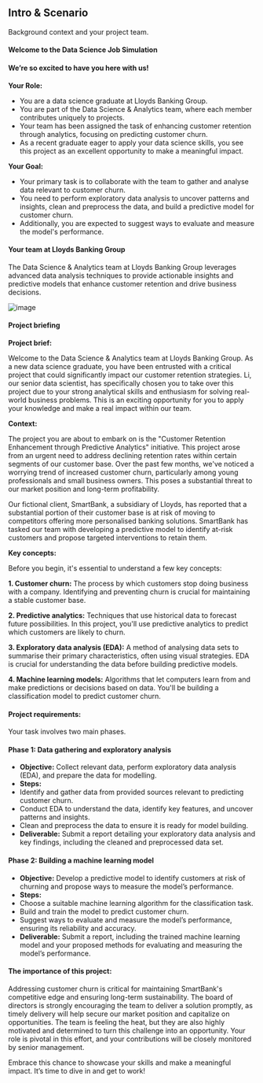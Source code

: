 <h2>Intro & Scenario</h2>
Background context and your project team.

<h4>Welcome to the Data Science Job Simulation</h4>
<h4>We’re so excited to have you here with us!</h4>

<b>Your Role:</b>

 - You are a data science graduate at Lloyds Banking Group.
 - You are part of the Data Science & Analytics team, where each member contributes uniquely to projects.
 - Your team has been assigned the task of enhancing customer retention through analytics, focusing on predicting customer churn.
 - As a recent graduate eager to apply your data science skills, you see this project as an excellent opportunity to make a meaningful impact.

<b>Your Goal:</b>

 - Your primary task is to collaborate with the team to gather and analyse data relevant to customer churn.
 - You need to perform exploratory data analysis to uncover patterns and insights, clean and preprocess the data, and build a predictive model for customer churn.
 - Additionally, you are expected to suggest ways to evaluate and measure the model's performance.

<h4>Your team at Lloyds Banking Group</h4>
The Data Science & Analytics team at Lloyds Banking Group leverages advanced data analysis techniques to provide actionable insights and predictive models that enhance customer retention and drive business decisions.

![image](https://github.com/user-attachments/assets/dd8dd1fb-2abc-46ce-8fb8-4b61613177a3)

<h4>Project briefing</h4>

<b>Project brief:</b>

Welcome to the Data Science & Analytics team at Lloyds Banking Group. As a new data science graduate, you have been entrusted with a critical project that could significantly impact our customer retention strategies. Li, our senior data scientist, has specifically chosen you to take over this project due to your strong analytical skills and enthusiasm for solving real-world business problems. This is an exciting opportunity for you to apply your knowledge and make a real impact within our team.

<b>Context:</b>

The project you are about to embark on is the "Customer Retention Enhancement through Predictive Analytics" initiative. This project arose from an urgent need to address declining retention rates within certain segments of our customer base. Over the past few months, we've noticed a worrying trend of increased customer churn, particularly among young professionals and small business owners. This poses a substantial threat to our market position and long-term profitability.

Our fictional client, SmartBank, a subsidiary of Lloyds, has reported that a substantial portion of their customer base is at risk of moving to competitors offering more personalised banking solutions. SmartBank has tasked our team with developing a predictive model to identify at-risk customers and propose targeted interventions to retain them.

<b>Key concepts:</b>

Before you begin, it's essential to understand a few key concepts:

<b>1. Customer churn:</b> The process by which customers stop doing business with a company. Identifying and preventing churn is crucial for maintaining a stable customer base.

<b>2. Predictive analytics:</b> Techniques that use historical data to forecast future possibilities. In this project, you'll use predictive analytics to predict which customers are likely to churn.

<b>3. Exploratory data analysis (EDA):</b> A method of analysing data sets to summarise their primary characteristics, often using visual strategies. EDA is crucial for understanding the data before building predictive models.

<b>4. Machine learning models:</b> Algorithms that let computers learn from and make predictions or decisions based on data. You'll be building a classification model to predict customer churn.

<h4>Project requirements:</h4>
Your task involves two main phases.

<h4>Phase 1: Data gathering and exploratory analysis</h4>

 - <b>Objective:</b> Collect relevant data, perform exploratory data analysis (EDA), and prepare the data for modelling.
 - <b>Steps:</b>
  - Identify and gather data from provided sources relevant to predicting customer churn.
  - Conduct EDA to understand the data, identify key features, and uncover patterns and insights.
  - Clean and preprocess the data to ensure it is ready for model building.
 - <b>Deliverable:</b> Submit a report detailing your exploratory data analysis and key findings, including the cleaned and preprocessed data set.

<h4>Phase 2: Building a machine learning model</h4>

 - <b>Objective:</b> Develop a predictive model to identify customers at risk of churning and propose ways to measure the model’s performance.
 - <b>Steps:</b>
  - Choose a suitable machine learning algorithm for the classification task.
  - Build and train the model to predict customer churn.
  - Suggest ways to evaluate and measure the model’s performance, ensuring its reliability and accuracy.
 - <b>Deliverable:</b> Submit a report, including the trained machine learning model and your proposed methods for evaluating and measuring the model’s performance.

<h4>The importance of this project:</h4>
Addressing customer churn is critical for maintaining SmartBank's competitive edge and ensuring long-term sustainability. The board of directors is strongly encouraging the team to deliver a solution promptly, as timely delivery will help secure our market position and capitalize on opportunities. The team is feeling the heat, but they are also highly motivated and determined to turn this challenge into an opportunity. Your role is pivotal in this effort, and your contributions will be closely monitored by senior management.

Embrace this chance to showcase your skills and make a meaningful impact. It’s time to dive in and get to work!
